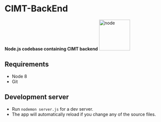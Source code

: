 # CIMT-BackEnd
**Node.js codebase containing CIMT backend**
<img src="https://nodejs.org/static/images/logos/nodejs-new-pantone-black.png" alt="node" width="100"/>

## Requirements
* Node 8
* Git

## Development server
* Run `nodemon server.js` for a dev server. 
* The app will automatically reload if you change any of the source files.

